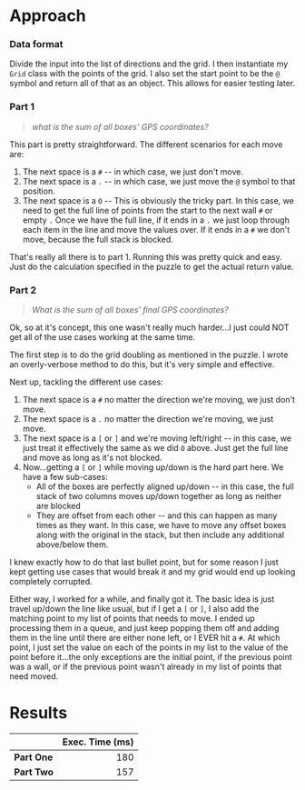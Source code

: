 # Approach
### Data format

Divide the input into the list of directions and the grid. I then instantiate my `Grid` class with the points of the grid.
I also set the start point to be the `@` symbol and return all of that as an object. This allows for easier testing
later.

### Part 1
> _what is the sum of all boxes' GPS coordinates?_

This part is pretty straightforward. The different scenarios for each move are:
1. The next space is a `#` -- in which case, we just don't move.
2. The next space is a `.` -- in which case, we just move the `@` symbol to that position.
3. The next space is a `O` -- This is obviously the tricky part. In this case, we need to get the full line of points from the start to the next wall `#` or empty `.`
Once we have the full line, if it ends in a `.` we just loop through each item in the line and move the values over. If it
ends in a `#` we don't move, because the full stack is blocked.

That's really all there is to part 1. Running this was pretty quick and easy. Just do the calculation specified in the
puzzle to get the actual return value.

### Part 2
> _What is the sum of all boxes' final GPS coordinates?_

Ok, so at it's concept, this one wasn't really much harder...I just could NOT get all of the use cases working at the same time.

The first step is to do the grid doubling as mentioned in the puzzle. I wrote an overly-verbose method to do this, but it's very
simple and effective.

Next up, tackling the different use cases:

1. The next space is a `#` no matter the direction we're moving, we just don't move.
2. The next space is a `.` no matter the direction we're moving, we just move.
3. The next space is a `[` or `]` and we're moving left/right -- in this case, we just treat it effectively the same as we did
`O` above. Just get the full line and move as long as it's not blocked.
4. Now...getting a `[` or `]` while moving up/down is the hard part here. We have a few sub-cases:
   * All of the boxes are perfectly aligned up/down -- in this case, the full stack of two columns moves up/down together as long
   as neither are blocked
   * They are offset from each other -- and this can happen as many times as they want. In this case, we have to move any offset
   boxes along with the original in the stack, but then include any additional above/below them.

I knew exactly how to do that last bullet point, but for some reason I just kept getting use cases that would break it and my grid
would end up looking completely corrupted.

Either way, I worked for a while, and finally got it. The basic idea is just travel up/down the line like usual, but if I get a `[` or `]`,
I also add the matching point to my list of points that needs to move. I ended up processing them in a queue, and just keep popping
them off and adding them in the line until there are either none left, or I EVER hit a `#`. At which point, I just set the
value on each of the points in my list to the value of the point before it...the only exceptions are the initial point, if the
previous point was a wall, or if the previous point wasn't already in my list of points that need moved.

# Results

|              | Exec. Time (ms) |
|--------------|----------------:|
| **Part One** |             180 |
| **Part Two** |             157 |
